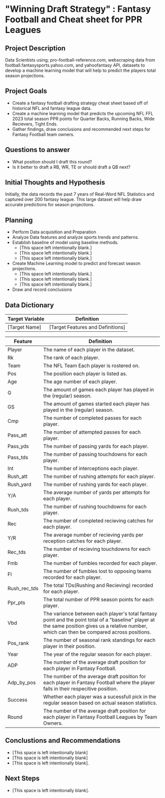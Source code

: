 # "Winning Draft Strategy" : Fantasy Football and Cheat sheet for PPR Leagues

 ## Project Description
 Data Scientists using; pro-football-reference.com, webscraping data from football.fantasysports.yahoo.com, and yahoofantasy API, datasets to develop a machine learning model that will help to predict the players total season projections. 

 ## Project Goals
 - Create a fantasy football drafting strategy cheat sheet based off of historical NFL and fantasy league data.
 - Create a machine learning model that predicts the upcoming NFL FFL 2023 total season PPR points for Quarter Backs, Running Backs, Wide Recievers, Tight Ends.
 - Gather findings, draw conclusions and recommended next steps for Fantasy Football team owners.

 ## Questions to answer
 - What position should I draft this round?
 - Is it better to draft a RB, WR, TE or should draft a QB next?

 ## Initial Thoughts and Hypothesis
 Initially, the data records the past 7 years of Real-Word NFL Statistics and captured over 200 fantasy league. This large dataset will help draw accurate predictions for season projections.


 ## Planning
 - Perform Data acquisition and Preparation
 - Analyze Data features and analyze sports trends and patterns. 
 - Establish baseline of model using baseline methods. 
   * [This space left intentionally blank.]
   * [This space left intentionally blank.]
   * [This space left intentionally blank.]
 - Create Machine Learning model to predict and forecast season projections.
   * [This space left intentionally blank.]
   * [This space left intentionally blank.]
   * [This space left intentionally blank.]
 - Draw and record conclusions


 ## Data Dictionary

 |Target Variable | Definition|
 |-----------------|-----------|
 | [Target Name] | [Target Features and Definitions] |

 | Feature  | Definition |
 |----------|------------|
 | Player | The name of each player in the dataset. |
 | Rk	| The rank of each player. |
 | Team	| The NFL Team Each player is rostered on. |
 | Pos	| The position each player is listed as. |
 | Age | The age number of each player. |
 | G  | The amount of games each player has played in the (regular) season. |
 | GS | The amount of games started each player has played in the (regular) season. |
 | Cmp	| The number of completed passes for each player. |
 | Pass_att	| The number of attempted passes for each player. |
 | Pass_yds	| The number of passing yards for each player. |
 | Pass_tds	| The number of passing touchdowns for each player. |
 | Int	| The number of interceptions each player. |
 | Rush_att	| The number of rushing attempts for each player. |
 | Rush_yard	| The number of rushing yards for each player. |
 | Y/A	| The average number of yards per attempts for each player. |
 | Rush_tds	| The number of rushing touchdowns for each player. |
 | Rec	| The number of completed recieving catches for each player. |
 | Y/R	| The average number of recieving yards per reception catches for each player. |
 | Rec_tds	| The number of recieving touchdowns for each player. |
 | Fmb	| The number of fumbles recorded for each player. |
 | Fl | The number of fumbles lost to opposing teams recorded for each player. |
 | Rush_rec_tds	| The total TDs(Rushing and Recieving) recorded for each player. |
 | Ppr_pts	| The total number of PPR season points for each player. |
 | Vbd	| The variance between each player's total fantasy point and the point total of a "baseline" player at the same position gives us a relative number, which can then be compared across positions. |
 | Pos_rank	| The number of seasonal rank standings for each player in their position. |
 | Year	| The year of the regular season for each player. |
 | ADP	| The number of the average draft position for each player in Fantasy Football. |
 | Adp_by_pos	| The number of the average draft position for each player in Fantasy Football where the player falls in their respecitive position. |
 | Success	| Whether each player was a sucessfull pick in the regular season based on actual season statistics. |
 | Round	| The number of the average draft position for each player in Fantasy Football Leagues by Team Owners. |


 ## Conclustions and Recommendations
 - [This space is left intentionally blank]
 - [This space is left intentionally blank]
 - [This space is left intentionally blank].

 ## Next Steps
 - [This space is left intentionally blank].
